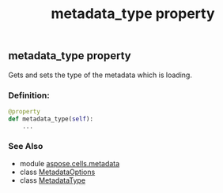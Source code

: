 ﻿---
title: metadata_type property
second_title: Aspose.Cells for Python via .NET API References
description: 
type: docs
weight: 40
url: /aspose.cells.metadata/metadataoptions/metadata_type/
is_root: false
---

## metadata_type property


Gets and sets the type of the metadata which is loading.
### Definition:
```python
@property
def metadata_type(self):
    ...
```

### See Also
* module [aspose.cells.metadata](../../)
* class [MetadataOptions](/cells/python-net/aspose.cells.metadata/metadataoptions)
* class [MetadataType](/cells/python-net/aspose.cells.metadata/metadatatype)
